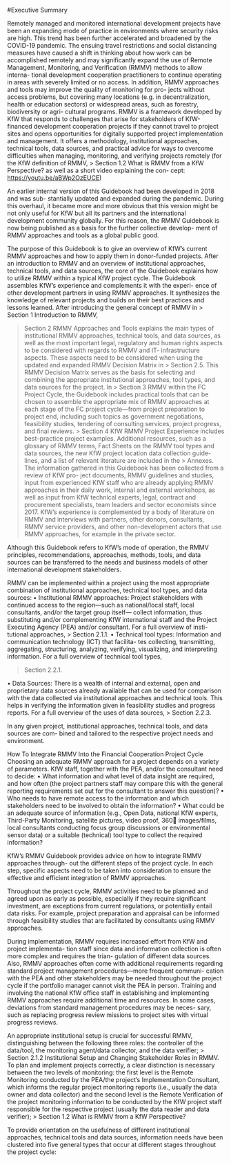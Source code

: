 #Executive Summary

Remotely managed and monitored international development projects have been an expanding mode of practice in environments where security risks are high. This trend has been further accelerated and broadened by the COVID-19 pandemic. The ensuing travel restrictions and social distancing measures have caused a shift in thinking about how work can be accomplished remotely and may significantly expand the use of Remote Management, Monitoring, and Verification (RMMV) methods to allow interna- tional development cooperation practitioners to continue operating in areas with severely limited or no access.
In addition, RMMV approaches and tools may improve the quality of monitoring for pro- jects without access problems, but covering many locations (e.g. in decentralization, health or education sectors) or widespread areas, such as forestry, biodiversity or agri- cultural programs.
RMMV is a framework developed by KfW that responds to challenges that arise for stakeholders of KfW-financed development cooperation projects if they cannot travel to project sites and opens opportunities for digitally supported project implementation and management. It offers a methodology, institutional approaches, technical tools, data sources, and practical advice for ways to overcome difficulties when managing, monitoring, and verifying projects remotely (for the KfW definition of RMMV, > Section
1.2 What is RMMV from a KfW Perspective? as well as a short video explaining the con- cept: https://youtu.be/aBWp2OzEUCE)

An earlier internal version of this Guidebook had been developed in 2018 and was sub- stantially updated and expanded during the pandemic. During this overhaul, it became more and more obvious that this version might be not only useful for KfW but all its partners and the international development community globally. For this reason, the RMMV Guidebook is now being published as a basis for the further collective develop- ment of RMMV approaches and tools as a global public good.

The purpose of this Guidebook is to give an overview of KfW’s current RMMV approaches and how to apply them in donor-funded projects. After an introduction to RMMV and an overview of institutional approaches, technical tools, and data sources, the core of the Guidebook explains how to utilize RMMV within a typical KfW project cycle. The Guidebook assembles KfW’s experience and complements it with the experi- ence of other development partners in using RMMV approaches. It synthesizes the knowledge of relevant projects and builds on their best practices and lessons learned. After introducing the general concept of RMMV in > Section 1 Introduction to RMMV,
>	Section 2 RMMV Approaches and Tools explains the main types of institutional RMMV approaches, technical tools, and data sources, as well as the most important legal, regulatory and human rights aspects to be considered with regards to RMMV and IT- infrastructure aspects. These aspects need to be considered when using the updated and expanded RMMV Decision Matrix in > Section 2.5. This RMMV Decision Matrix serves as the basis for selecting and combining the appropriate institutional approaches, tool types, and data sources for the project. In > Section 3 RMMV within the FC Project Cycle, the Guidebook includes practical tools that can be chosen to assemble the appropriate mix of RMMV approaches at each stage of the FC project cycle—from project preparation to project end, including such topics as government negotiations, feasibility studies, tendering of consulting services, project progress, and final reviews. > Section 4 KfW RMMV Project Experience includes best–practice project examples. Additional resources, such as a glossary of RMMV terms, Fact Sheets on the RMMV tool types and data sources, the new KfW project location data collection guide- lines, and a list of relevant literature are included in the > Annexes.
The information gathered in this Guidebook has been collected from a review of KfW pro- ject documents, RMMV guidelines and studies, input from experienced KfW staff who are already applying RMMV approaches in their daily work, internal and external workshops, as well as input from KfW technical experts, legal, contract and procurement specialists, team leaders and sector economists since 2017. KfW’s experience is complemented by a body of literature on RMMV and interviews with partners, other donors, consultants, RMMV service providers, and other non-development actors that use RMMV approaches, for example in the private sector.

Although this Guidebook refers to KfW’s mode of operation, the RMMV principles, recommendations, approaches, methods, tools, and data sources can be transferred to the needs and business models of other international development stakeholders.

RMMV can be implemented within a project using the most appropriate combination of institutional approaches, technical tool types, and data sources:
•	Institutional RMMV approaches: Project stakeholders with continued access to the region—such as national/local staff, local consultants, and/or the target group itself— collect information, thus substituting and/or complementing KfW international staff and the Project Executing Agency (PEA) and/or consultant. For a full overview of insti- tutional approaches, > Section 2.1.1.
•	Technical tool types: Information and communication technology (ICT) that facilita- tes collecting, transmitting, aggregating, structuring, analyzing, verifying, visualizing, and interpreting information. For a full overview of technical tool types,
>	Section 2.2.1.

•	Data Sources: There is a wealth of internal and external, open and proprietary data sources already available that can be used for comparison with the data collected via institutional approaches and technical tools. This helps in verifying the information given in feasibility studies and progress reports. For a full overview of the uses of data sources, > Section 2.2.3.

In any given project, institutional approaches, technical tools, and data sources are com- bined and tailored to the respective project needs and environment.

How To Integrate RMMV Into the Financial Cooperation Project Cycle
Choosing an adequate RMMV approach for a project depends on a variety of parameters. KfW staff, together with the PEA, and/or the consultant need to decide:
•	What information and what level of data insight are required, and how often (the project partners staff may compare this with the general reporting requirements set out for the consultant to answer this question)?
•	Who needs to have remote access to the information and which stakeholders need to be involved to obtain the information?
•	What could be an adequate source of information (e.g., Open Data, national KfW experts, Third-Party Monitoring, satellite pictures, video proof, 360 images/films, local consultants conducting focus group discussions or environmental sensor data) or a suitable (technical) tool type to collect the required information?

KfW’s RMMV Guidebook provides advice on how to integrate RMMV approaches through- out the different steps of the project cycle. In each step, specific aspects need to be taken into consideration to ensure the effective and efficient integration of RMMV approaches.

Throughout the project cycle, RMMV activities need to be planned and agreed upon as early as possible, especially if they require significant investment, are exceptions from 
current regulations, or potentially entail data risks. For example, project preparation and appraisal can be informed through feasibility studies that are facilitated by consultants using RMMV approaches.

During implementation, RMMV requires increased effort from KfW and project implementa- tion staff since data and information collection is often more complex and requires the trian- gulation of different data sources. Also, RMMV approaches often come with additional requirements regarding standard project management procedures—more frequent communi- cation with the PEA and other stakeholders may be needed throughout the project cycle if the portfolio manager cannot visit the PEA in person. Training and involving the national KfW office staff in establishing and implementing RMMV approaches require additional time and resources. In some cases, deviations from standard management procedures may be neces- sary, such as replacing progress review missions to project sites with virtual progress reviews.

An appropriate institutional setup is crucial for successful RMMV, distinguishing between the following three roles: the controller of the data/tool, the monitoring agent/data collector, and the data verifier; > Section 2.1.2 Institutional Setup and Changing Stakeholder Roles in RMMV. To plan and implement projects correctly, a clear distinction is necessary between the two levels of monitoring: the first level is the Remote Monitoring conducted by the PEA/the project’s Implementation Consultant, which informs the regular project monitoring reports (i.e., usually the data owner and data collector) and the second level is the Remote Verification of the project monitoring information to be conducted by the KfW project staff responsible for the respective project (usually the data reader and data verifier); > Section 1.2 What is RMMV from a KfW Perspective?

To provide orientation on the usefulness of different institutional approaches, technical tools and data sources, information needs have been clustered into five general types that occur at different stages throughout the project cycle:

